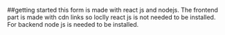 ##getting started
this form is made with react js and nodejs. The frontend part is made with cdn links so loclly 
react js is not needed to be installed. For backend node js is needed to be installed. 
